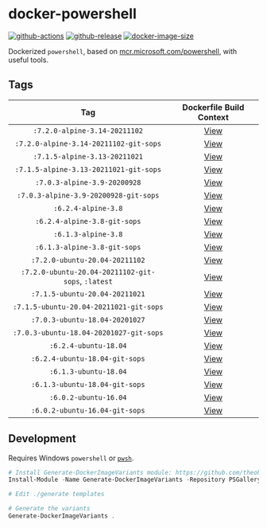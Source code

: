 # docker-powershell

[![github-actions](https://github.com/theohbrothers/docker-powershell/workflows/ci-master-pr/badge.svg)](https://github.com/theohbrothers/docker-powershell/actions)
[![github-release](https://img.shields.io/github/v/release/theohbrothers/docker-powershell?style=flat-square)](https://github.com/theohbrothers/docker-powershell/releases/)
[![docker-image-size](https://img.shields.io/docker/image-size/theohbrothers/docker-powershell/latest)](https://hub.docker.com/r/theohbrothers/docker-powershell)

Dockerized `powershell`, based on [mcr.microsoft.com/powershell](https://hub.docker.com/r/microsoft/powershell/), with useful tools.

## Tags

| Tag | Dockerfile Build Context |
|:-------:|:---------:|
| `:7.2.0-alpine-3.14-20211102` | [View](variants/7.2.0-alpine-3.14-20211102) |
| `:7.2.0-alpine-3.14-20211102-git-sops` | [View](variants/7.2.0-alpine-3.14-20211102-git-sops) |
| `:7.1.5-alpine-3.13-20211021` | [View](variants/7.1.5-alpine-3.13-20211021) |
| `:7.1.5-alpine-3.13-20211021-git-sops` | [View](variants/7.1.5-alpine-3.13-20211021-git-sops) |
| `:7.0.3-alpine-3.9-20200928` | [View](variants/7.0.3-alpine-3.9-20200928) |
| `:7.0.3-alpine-3.9-20200928-git-sops` | [View](variants/7.0.3-alpine-3.9-20200928-git-sops) |
| `:6.2.4-alpine-3.8` | [View](variants/6.2.4-alpine-3.8) |
| `:6.2.4-alpine-3.8-git-sops` | [View](variants/6.2.4-alpine-3.8-git-sops) |
| `:6.1.3-alpine-3.8` | [View](variants/6.1.3-alpine-3.8) |
| `:6.1.3-alpine-3.8-git-sops` | [View](variants/6.1.3-alpine-3.8-git-sops) |
| `:7.2.0-ubuntu-20.04-20211102` | [View](variants/7.2.0-ubuntu-20.04-20211102) |
| `:7.2.0-ubuntu-20.04-20211102-git-sops`, `:latest` | [View](variants/7.2.0-ubuntu-20.04-20211102-git-sops) |
| `:7.1.5-ubuntu-20.04-20211021` | [View](variants/7.1.5-ubuntu-20.04-20211021) |
| `:7.1.5-ubuntu-20.04-20211021-git-sops` | [View](variants/7.1.5-ubuntu-20.04-20211021-git-sops) |
| `:7.0.3-ubuntu-18.04-20201027` | [View](variants/7.0.3-ubuntu-18.04-20201027) |
| `:7.0.3-ubuntu-18.04-20201027-git-sops` | [View](variants/7.0.3-ubuntu-18.04-20201027-git-sops) |
| `:6.2.4-ubuntu-18.04` | [View](variants/6.2.4-ubuntu-18.04) |
| `:6.2.4-ubuntu-18.04-git-sops` | [View](variants/6.2.4-ubuntu-18.04-git-sops) |
| `:6.1.3-ubuntu-18.04` | [View](variants/6.1.3-ubuntu-18.04) |
| `:6.1.3-ubuntu-18.04-git-sops` | [View](variants/6.1.3-ubuntu-18.04-git-sops) |
| `:6.0.2-ubuntu-16.04` | [View](variants/6.0.2-ubuntu-16.04) |
| `:6.0.2-ubuntu-16.04-git-sops` | [View](variants/6.0.2-ubuntu-16.04-git-sops) |

## Development

Requires Windows `powershell` or [`pwsh`](https://github.com/PowerShell/PowerShell).

```powershell
# Install Generate-DockerImageVariants module: https://github.com/theohbrothers/Generate-DockerImageVariants
Install-Module -Name Generate-DockerImageVariants -Repository PSGallery -Scope CurrentUser -Force -Verbose

# Edit ./generate templates

# Generate the variants
Generate-DockerImageVariants .
```
